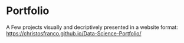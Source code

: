 # Portfolio
A Few projects visually and decriptively presented in a website format: https://christosfranco.github.io/Data-Science-Portfolio/
